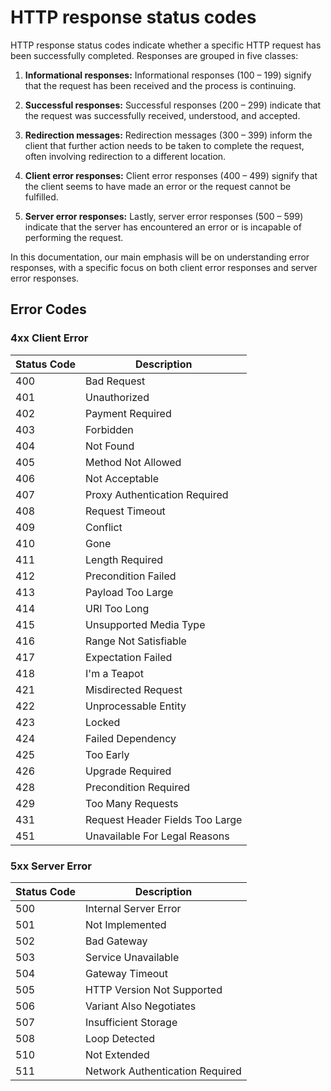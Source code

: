 # HTTP response status codes

HTTP response status codes indicate whether a specific HTTP request has been successfully completed. Responses are grouped in five classes:

1. **Informational responses:**
   Informational responses (100 – 199) signify that the request has been received and the process is continuing.

2. **Successful responses:**
   Successful responses (200 – 299) indicate that the request was successfully received, understood, and accepted.

3. **Redirection messages:**
   Redirection messages (300 – 399) inform the client that further action needs to be taken to complete the request, often involving redirection to a different location.

4. **Client error responses:**
   Client error responses (400 – 499) signify that the client seems to have made an error or the request cannot be fulfilled.

5. **Server error responses:**
   Lastly, server error responses (500 – 599) indicate that the server has encountered an error or is incapable of performing the request.

In this documentation, our main emphasis will be on understanding error responses, with a specific focus on both client error responses and server error responses.

## Error Codes

### 4xx Client Error

| Status Code | Description                     |
| ----------- | ------------------------------- |
| 400         | Bad Request                     |
| 401         | Unauthorized                    |
| 402         | Payment Required                |
| 403         | Forbidden                       |
| 404         | Not Found                       |
| 405         | Method Not Allowed              |
| 406         | Not Acceptable                  |
| 407         | Proxy Authentication Required   |
| 408         | Request Timeout                 |
| 409         | Conflict                        |
| 410         | Gone                            |
| 411         | Length Required                 |
| 412         | Precondition Failed             |
| 413         | Payload Too Large               |
| 414         | URI Too Long                    |
| 415         | Unsupported Media Type          |
| 416         | Range Not Satisfiable           |
| 417         | Expectation Failed              |
| 418         | I'm a Teapot                    |
| 421         | Misdirected Request             |
| 422         | Unprocessable Entity            |
| 423         | Locked                          |
| 424         | Failed Dependency               |
| 425         | Too Early                       |
| 426         | Upgrade Required                |
| 428         | Precondition Required           |
| 429         | Too Many Requests               |
| 431         | Request Header Fields Too Large |
| 451         | Unavailable For Legal Reasons   |

### 5xx Server Error

| Status Code | Description                     |
| ----------- | ------------------------------- |
| 500         | Internal Server Error           |
| 501         | Not Implemented                 |
| 502         | Bad Gateway                     |
| 503         | Service Unavailable             |
| 504         | Gateway Timeout                 |
| 505         | HTTP Version Not Supported      |
| 506         | Variant Also Negotiates         |
| 507         | Insufficient Storage            |
| 508         | Loop Detected                   |
| 510         | Not Extended                    |
| 511         | Network Authentication Required |
